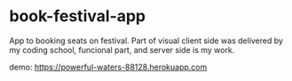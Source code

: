 # book-festival-app

App to booking seats on festival. Part of visual client side was delivered by my coding school, funcional part, and server side is my work. 

demo: https://powerful-waters-88128.herokuapp.com
